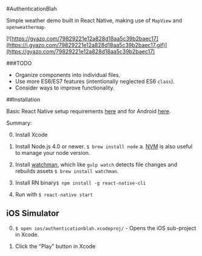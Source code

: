 #AuthenticationBlah

Simple weather demo built in React Native, making use of `MapView` and `openweathermap`.

[![https://gyazo.com/79829221e12a828d18aa5c39b2baec17](https://i.gyazo.com/79829221e12a828d18aa5c39b2baec17.gif)](https://gyazo.com/79829221e12a828d18aa5c39b2baec17)



###TODO

* Organize components into individual files.
* Use more ES6/ES7 features (intentionally neglected ES6 `class`).
* Consider ways to improve functionality.


##Installation

Basic React Native setup requirements [here](https://facebook.github.io/react-native/docs/getting-started.html) and for Android [here](https://facebook.github.io/react-native/docs/android-setup.html).

Summary:

0. Install Xcode

1. Install Node.js 4.0 or newer. `$ brew install node`
    a. [NVM](https://github.com/creationix/nvm#installation) is also useful to manage your node version.

2. Install [watchman](https://facebook.github.io/watchman/), which like `gulp watch` detects file changes and rebuilds assets `$ brew install watchman`.

3. Install RN binary`$ npm install -g react-native-cli`

4. Run with `$ react-native start`


## iOS Simulator

0. `$ open ios/authenticationblah.xcodeproj/` - Opens the iOS sub-project in Xcode.

1. Click the "Play" button in Xcode
